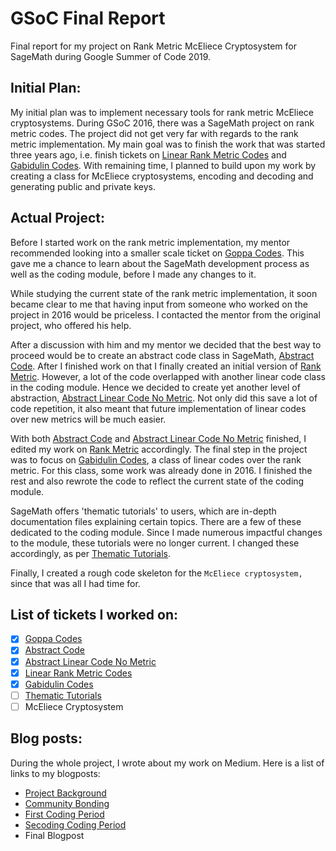# GSoC Final Report

Final report for my project on Rank Metric McEliece Cryptosystem for SageMath during Google Summer of Code 2019.

Initial Plan:
------------

My initial plan was to implement necessary tools for rank metric McEliece cryptosystems. During GSoC 2016, there was a SageMath project on rank metric codes. The project did not get very far with regards to the rank metric implementation. My main goal was to finish the work that was started three years ago, i.e. finish tickets on [Linear Rank Metric Codes](https://trac.sagemath.org/ticket/21226) and [Gabidulin Codes](https://trac.sagemath.org/ticket/20970). With remaining time, I planned to build upon my work by creating a class for McEliece cryptosystems, encoding and decoding and generating public and private keys.

Actual Project:
--------------

Before I started work on the rank metric implementation, my mentor recommended looking into a smaller scale ticket on [Goppa Codes](https://trac.sagemath.org/ticket/25977). This gave me a chance to learn about the SageMath development process as well as the coding module, before I made any changes to it.

While studying the current state of the rank metric implementation, it soon became clear to me that having input from someone who worked on the project in 2016 would be priceless. I contacted the mentor from the original project, who offered his help.

After a discussion with him and my mentor we decided that the best way to proceed would be to create an abstract code class in SageMath, [Abstract Code](https://trac.sagemath.org/ticket/28073). After I finished work on that I finally created an initial version of [Rank Metric](https://trac.sagemath.org/ticket/21226). However, a lot of the code overlapped with another linear code class in the coding module. Hence we decided to create yet another level of abstraction, [Abstract Linear Code No Metric](https://trac.sagemath.org/ticket/28350). Not only did this save a lot of code repetition, it also meant that future implementation of linear codes over new metrics will be much easier.

With both [Abstract Code](https://trac.sagemath.org/ticket/28073) and [Abstract Linear Code No Metric](https://trac.sagemath.org/ticket/28350) finished, I edited my work on [Rank Metric](https://trac.sagemath.org/ticket/21226) accordingly. The final step in the project was to focus on [Gabidulin Codes](https://trac.sagemath.org/ticket/20970), a class of linear codes over the rank metric. For this class, some work was already done in 2016. I finished the rest and also rewrote the code to reflect the current state of the coding module.

SageMath offers 'thematic tutorials' to users, which are in-depth documentation files explaining certain topics. There are a few of these dedicated to the coding module. Since I made numerous impactful changes to the module, these tutorials were no longer current. I changed these accordingly, as per [Thematic Tutorials](https://trac.sagemath.org/ticket/28209).

Finally, I created a rough code skeleton for the `McEliece cryptosystem,` since that was all I had time for.

List of tickets I worked on:
---------------------------
- [x] [Goppa Codes](https://trac.sagemath.org/ticket/25977)
- [x] [Abstract Code](https://trac.sagemath.org/ticket/28073)
- [x] [Abstract Linear Code No Metric](https://trac.sagemath.org/ticket/28350)
- [x] [Linear Rank Metric Codes](https://trac.sagemath.org/ticket/21226)
- [x] [Gabidulin Codes](https://trac.sagemath.org/ticket/20970)
- [ ] [Thematic Tutorials](https://trac.sagemath.org/ticket/28209)
- [ ] McEliece Cryptosystem

Blog posts:
----------
During the whole project, I wrote about my work on Medium. Here is a list of links to my blogposts:

- [Project Background](https://medium.com/@em.slukova/gsoc-rank-metric-mceliece-cryptosystem-e28cd3701ba5)
- [Community Bonding](https://medium.com/@em.slukova/community-bonding-and-first-week-57a3d6fb19ad)
- [First Coding Period](https://medium.com/@em.slukova/gsoc-week-two-and-three-93364102338c)
- [Secoding Coding Period](https://medium.com/@em.slukova/gsoc-second-coding-period-eb3ebb179000)
- Final Blogpost
